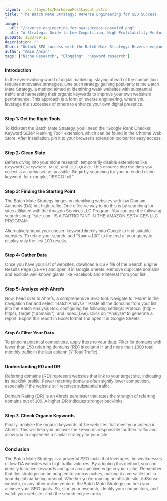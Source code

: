```yaml
---
layout: ../../layouts/MarkdownPostLayout.astro
title: "The Batch Mate Strategy: Reverse Engineering for SEO Success
"
image:
  url: "/reverse-engineering-for-seo-success-upscaled.png"
  alt: "A Strategic Guide to Low-Competition, High-Profitability Ventures"
pubDate: 2023-09-13
description: ""
Short: "Unlock SEO success with the Batch Mate Strategy: Reverse engineering weak websites for powerful keywords and competitive edge."
author: "Amin Ahsan"
tags: ["Niche Research", "Blogging", "Keyword research"]
---
```


**Introduction**

<span class="opacity-article">
In the ever-evolving world of digital marketing, staying ahead of the competition requires innovative strategies. One such strategy gaining popularity is the Batch Mate Strategy, a method aimed at identifying weak websites with substantial traffic and harnessing their organic keywords to improve your own website's performance. This approach is a form of reverse engineering, where you leverage the successes of others to enhance your own digital presence.<br><br>

</span>

**Step 1: Get the Right Tools**

<span class="opacity-article">
To kickstart the Batch Mate Strategy, you'll need the "Google Rank Checker, Keyword SERP Ranking Tool" extension, which can be found in the Chrome Web Store. After installation, pin it to your browser's extension toolbar for easy access.<br><br>

</span>

**Step 2: Clean Slate**

<span class="opacity-article">
    Before diving into your niche research, temporarily disable extensions like Keyword Everywhere, MOZ, and SEOQuake. This ensures that the data you collect is as unbiased as possible. Begin by searching for your intended niche keyword, for example, "IESCO bill."<br><br>
</span>

**Step 3: Finding the Starting Point**

<span class="opacity-article">
The Batch Mate Strategy hinges on identifying websites with low Domain Authority (DA) but high traffic. One effective way to do this is by searching for sites affiliated with the Amazon Services LLC Program. You can use the following search string: "site:.com 'IS A PARTICIPANT IN THE AMAZON SERVICES LLC PROGRAM.
<br><br>
Alternatively, input your chosen keyword directly into Google to find suitable websites. To refine your search, add "&num=100" to the end of your query to display only the first 100 results.<br><br>

</span>

**Step 4: Gather Data**

<span class="opacity-article">
Once you have your list of websites, download a CSV file of the Search Engine Results Page (SERP) and open it in Google Sheets. Remove duplicate domains and exclude well-known giants like Facebook and Pinterest from your list.<br><br>
</span>

**Step 5: Analyze with Ahrefs**

<span class="opacity-article">
Now, head over to Ahrefs, a comprehensive SEO tool. Navigate to "More" in the navigation bar and select "Batch Analysis." Paste all the domains from your list into the Batch Analysis Box, configuring the following settings: Protocol (http + https), Target (".domain/"), and Index (Live).
Click on "Analyze" to generate a report. Export this report in Excel format and open it in Google Sheets.<br><br>
</span>

**Step 6: Filter Your Data**

<span class="opacity-article">
To pinpoint potential competitors, apply filters to your data. Filter for domains with fewer than 150 referring domains (RD) in column H and more than 1000 total monthly traffic in the last column (Y Total Traffic).<br><br>
</span>

**Understanding RD and DR**

<span class="opacity-article">
Referring domains (RD) represent websites that link to your target site, indicating its backlink profile. Fewer referring domains often signify lower competition, especially if the website still receives substantial traffic.<br><br>
</span>

<span class="opacity-article">
Domain Rating (DR) is an Ahrefs parameter that rates the strength of referring domains out of 100. A higher DR indicates stronger backlinks.<br><br>
</span>

**Step 7: Check Organic Keywords**

<span class="opacity-article">
Finally, analyze the organic keywords of the websites that meet your criteria in Ahrefs. This will help you uncover the keywords responsible for their traffic and allow you to implement a similar strategy for your site.
<br><br>
</span>

**Conclusion**

<span class="opacity-article">
The Batch Mate Strategy is a powerful SEO tactic that leverages the weaknesses of low-DA websites with high traffic volumes. By adopting this method, you can identify lucrative keywords and gain a competitive edge in your niche. Remember that this strategy can be adapted to various niches, making it a versatile tool in your digital marketing arsenal. Whether you're running an affiliate site, AdSense website, or any other online venture, the Batch Mate Strategy can help you achieve your SEO goals. So, start your research, identify your competitors, and watch your website climb the search engine ranks.
<br><br>
</span>

<style>

#bold{
font-weight: bold;
opacity: 1;
}

    .opacity-article{
    font-family: 'MerriWeather', sans-serif;
    text-align: justify;
    opacity:66%;

}

.italic{
font-style: italic;
}
</style>
